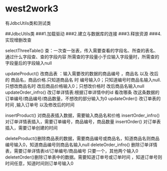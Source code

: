 # west2work3
有JdbcUtils类和测试类

##JdbcUtils类
###1.加载驱动
###2.建立与数据库的连接
###3.释放资源
###4.实现增删改查

selectThreeTable() 查：一次查一张表，传入需要查看的字段名、所查的表名、通过什么字段查、查的字段内容 所需查的字段量小于应输入字段量时，所需查的字段量后的字段输入null

updateProduct()  改商品表 ：输入需要改的数据的商品编号 ，商品名 以及 改后的 商品名，商品价格.只知道商品名 时 编号输入0；只知道编号时商品名输入null. 只想改商品名时 改后商品价格输入0；只想改价格时 改后商品名输入null
updateOrder_infro() 改订单详情表:根据订单详情中的id 看改哪条 改这条数据的订单编号/商品编号/商品数量，不想改的部分输入为0
updateOrder() 改订单表的时间 ,输入订单号 以及修改后的时间

insertProduct() 对商品表插入数据，需要输入商品名和价格
insertOrder_infro() 对订单详情表插入，需要订单编号，商品编号，商品数量
insertOrder() 对订单表插入，需要订单创建的时间

deleteProduct()删除商品表的数据，需要商品编号或商品名，知道商品名则商品编号输入0，知道商品编号则商品名输入null
deleteOrder_infro() 删除订单详情表，需要订单详情表id/订单编号/商品编号 只要一个，其他两个输入0
deletetOrder()删除订单表中的数据。需要知道订单号或订单时间 ，知道订单号则时间任意，知道时间则订单号输入0

